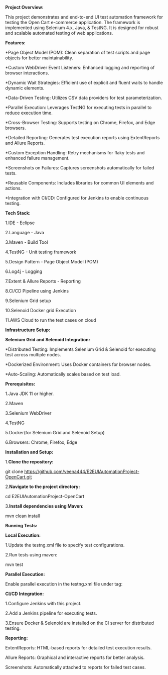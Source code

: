 **Project Overview:** 

This project demonstrates and end-to-end UI test automation framework for testing the Open Cart e-commerce application. The framework is implemented using Selenium 4.x, Java, & TestNG. It is designed for
robust and scalable automated testing of web applications.






**Features:**

*Page Object Model (POM): Clean separation of test scripts and page objects for better maintainability.

*Custom WebDriver Event Listeners: Enhanced logging and reporting of browser interactions.

*Dynamic Wait Strategies: Efficient use of explicit and fluent waits to handle dynamic elements.

*Data-Driven Testing: Utilizes CSV data providers for test parameterization.

*Parallel Execution: Leverages TestNG for executing tests in parallel to reduce execution time.

*Cross-Browser Testing: Supports testing on Chrome, Firefox, and Edge browsers.

*Detailed Reporting: Generates test execution reports using ExtentReports and Allure Reports.

*Custom Exception Handling: Retry mechanisms for flaky tests and enhanced failure management.

*Screenshots on Failures: Captures screenshots automatically for failed tests.

*Reusable Components: Includes libraries for common UI elements and actions.

*Integration with CI/CD: Configured for Jenkins to enable continuous testing.






**Tech Stack:**

1.IDE - Eclipse

2.Language - Java

3.Maven - Build Tool

4.TestNG - Unit testing framework

5.Design Pattern - Page Object Model (POM)

6.Log4j - Logging

7.Extent & Allure Reports - Reporting

8.CI/CD Pipeline using Jenkins

9.Selenium Grid setup

10.Selenoid Docker grid Execution

11.AWS Cloud to run the test cases on cloud



    

**Infrastructure Setup:**


**Selenium Grid and Selenoid Integration:**

*Distributed Testing: Implements Selenium Grid & Selenoid for executing test across multiple nodes.

*Dockerized Environment: Uses Docker containers for browser nodes.

*Auto-Scaling: Automatically scales based on test load.



**Prerequisites:**

1.Java JDK 11 or higher.

2.Maven

3.Selenium WebDriver

4.TestNG

5.Docker(for Selenium Grid and Selenoid Setup)

6.Browsers: Chrome, Firefox, Edge



**Installation and Setup:**


1.**Clone the repository:**

git clone https://github.com/veena444/E2EUIAutomationProject-OpenCart.git

2.**Navigate to the project directory:**

cd E2EUIAutomationProject-OpenCart

3.**Install dependencies using Maven:**

mvn clean install



**Running Tests:**

**Local Execution:**

1.Update the testng.xml file to specify test configurations.

2.Run tests using maven:

mvn test


**Parallel Execution:**

Enable parallel execution in the testng.xml file under <suite> tag:

<suite name="TestSuite" parallel="tests" thread-count="4">


**CI/CD Integration:**

1.Configure Jenkins with this project.

2.Add a Jenkins pipeline for executing tests.

3.Ensure Docker & Selenoid are installed on the CI server for distributed testing.



**Reporting:**

ExtentReports: HTML-based reports for detailed test execution results.

Allure Reports: Graphical and interactive reports for better analysis.

Screenshots: Automatically attached to reports for failed test cases.



    










